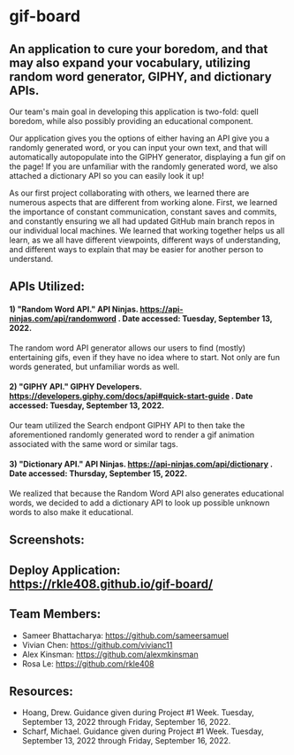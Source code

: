 # gif-board

## An application to cure your boredom, and that may also expand your vocabulary, utilizing random word generator, GIPHY, and dictionary APIs.
Our team's main goal in developing this application is two-fold: quell boredom, while also possibly providing an educational component.

Our application gives you the options of either having an API give you a randomly generated word, or you can input your own text, and that will automatically autopopulate into the GIPHY generator, displaying a fun gif on the page! If you are unfamiliar with the randomly generated word, we also attached a dictionary API so you can easily look it up! 

As our first project collaborating with others, we learned there are numerous aspects that are different from working alone. First, we learned the importance of constant communication, constant saves and commits, and constantly ensuring we all had updated GitHub main branch repos in our individual local machines. We learned that working together helps us all learn, as we all have different viewpoints, different ways of understanding, and different ways to explain that may be easier for another person to understand.

## APIs Utilized:
#### 1) "Random Word API." API Ninjas. <https://api-ninjas.com/api/randomword> . Date accessed: Tuesday, September 13, 2022.
The random word API generator allows our users to find (mostly) entertaining gifs, even if they have no idea where to start. Not only are fun words generated, but unfamiliar words as well.

#### 2)  "GIPHY API." GIPHY Developers. <https://developers.giphy.com/docs/api#quick-start-guide> . Date accessed: Tuesday, September 13, 2022.
Our team utilized the Search endpont GIPHY API to then take the aforementioned randomly generated word to render a gif animation associated with the same word or similar tags.

#### 3) "Dictionary API." API Ninjas. <https://api-ninjas.com/api/dictionary> . Date accessed: Thursday, September 15, 2022.
We realized that because the Random Word API also generates educational words, we decided to add a dictionary API to look up possible unknown words to also make it educational.

## Screenshots:


## Deploy Application: <https://rkle408.github.io/gif-board/>

## Team Members:
- Sameer Bhattacharya: <https://github.com/sameersamuel>
- Vivian Chen: <https://github.com/vivianc11>
- Alex Kinsman: <https://github.com/alexmkinsman>
- Rosa Le: <https://github.com/rkle408>

## Resources:
- Hoang, Drew. Guidance given during Project #1 Week. Tuesday, September 13, 2022 through Friday, September 16, 2022.
- Scharf, Michael. Guidance given during Project #1 Week. Tuesday, September 13, 2022 through Friday, September 16, 2022.